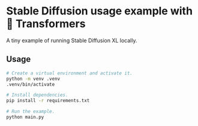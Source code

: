 # Stable Diffusion usage example with 🤗 Transformers

A tiny example of running Stable Diffusion XL locally.

## Usage

```sh
# Create a virtual environment and activate it.
python -m venv .venv
.venv/bin/activate

# Install dependencies.
pip install -r requirements.txt

# Run the example.
python main.py
```
